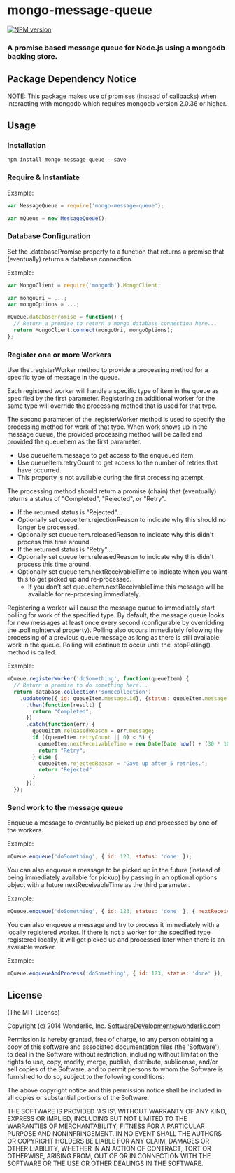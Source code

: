 # mongo-message-queue

[![NPM version](https://badge.fury.io/js/mongo-message-queue.svg)](http://badge.fury.io/js/mongo-message-queue)

### A promise based message queue for Node.js using a mongodb backing store.

## Package Dependency Notice

NOTE:  This package makes use of promises (instead of callbacks) when interacting with mongodb which requires mongodb version 2.0.36 or higher.

## Usage

### Installation

```
npm install mongo-message-queue --save
```

### Require & Instantiate

Example:
```javascript
var MessageQueue = require('mongo-message-queue');

var mQueue = new MessageQueue();
```

### Database Configuration

Set the .databasePromise property to a function that returns a promise that (eventually) returns a database connection.

Example:
```javascript
var MongoClient = require('mongodb').MongoClient;

var mongoUri = ...;
var mongoOptions = ...;

mQueue.databasePromise = function() {
  // Return a promise to return a mongo database connection here...
  return MongoClient.connect(mongoUri, mongoOptions);
};
```

### Register one or more Workers

Use the .registerWorker method to provide a processing method for a specific type of message in the queue.

Each registered worker will handle a specific type of item in the queue as specified by the first parameter.  Registering an additional worker for the same type will override the processing method that is used for that type.

The second parameter of the .registerWorker method is used to specify the processing method for work of that type.  When work shows up in the message queue, the provided processing method will be called and provided the queueItem as the first parameter.
* Use queueItem.message to get access to the enqueued item.
* Use queueItem.retryCount to get access to the number of retries that have occurred.
 * This property is not available during the first processing attempt.

The processing method should return a promise (chain) that (eventually) returns a status of "Completed", "Rejected", or "Retry".
* If the returned status is "Rejected"...
 * Optionally set queueItem.rejectionReason to indicate why this should no longer be processed.
 * Optionally set queueItem.releasedReason to indicate why this didn't process this time around.
* If the returned status is "Retry"...
 * Optionally set queueItem.releasedReason to indicate why this didn't process this time around.
 * Optionally set queueItem.nextReceivableTime to indicate when you want this to get picked up and re-processed.
   * If you don't set queueItem.nextReceivableTime this message will be available for re-procesing immediately.

Registering a worker will cause the message queue to immediately start polling for work of the specified type.  By default, the message queue looks for new messages at least once every second (configurable by overridding the .pollingInterval property).  Polling also occurs immediately following the processing of a previous queue message as long as there is still available work in the queue.  Polling will continue to occur until the .stopPolling() method is called.

Example:
```javascript
mQueue.registerWorker('doSomething', function(queueItem) {
  // Return a promise to do something here...
  return database.collection('somecollection')
    .updateOne({_id: queueItem.message.id}, {status: queueItem.message.status})
      .then(function(result) {
        return "Completed";
      })
      .catch(function(err) {
        queueItem.releasedReason = err.message;
        if ((queueItem.retryCount || 0) < 5) {
          queueItem.nextReceivableTime = new Date(Date.now() + (30 * 1000)); // Retry after 30 seconds...
          return "Retry";
        } else {
          queueItem.rejectedReason = "Gave up after 5 retries.";
          return "Rejected"
        }
      });
  });
```

### Send work to the message queue

Enqueue a message to eventually be picked up and processed by one of the workers.

Example:
```javascript
mQueue.enqueue('doSomething', { id: 123, status: 'done' });
```

You can also enqueue a message to be picked up in the future (instead of being immediately available for pickup) by passing in an optional options object with a future nextReceivableTime as the third parameter.

Example:
```javascript
mQueue.enqueue('doSomething', { id: 123, status: 'done' }, { nextReceivableTime: new Date(Date.now() + (30 * 1000)) });
```

You can also enqueue a message and try to process it immediately with a locally registered worker.  If there is not a worker for the specified type registered locally, it will get picked up and processed later when there is an available worker.

Example:
```javascript
mQueue.enqueueAndProcess('doSomething', { id: 123, status: 'done' });
```

## License

(The MIT License)

Copyright (c) 2014 Wonderlic, Inc. <SoftwareDevelopment@wonderlic.com>

Permission is hereby granted, free of charge, to any person obtaining
a copy of this software and associated documentation files (the
'Software'), to deal in the Software without restriction, including
without limitation the rights to use, copy, modify, merge, publish,
distribute, sublicense, and/or sell copies of the Software, and to
permit persons to whom the Software is furnished to do so, subject to
the following conditions:

The above copyright notice and this permission notice shall be
included in all copies or substantial portions of the Software.

THE SOFTWARE IS PROVIDED 'AS IS', WITHOUT WARRANTY OF ANY KIND,
EXPRESS OR IMPLIED, INCLUDING BUT NOT LIMITED TO THE WARRANTIES OF
MERCHANTABILITY, FITNESS FOR A PARTICULAR PURPOSE AND NONINFRINGEMENT.
IN NO EVENT SHALL THE AUTHORS OR COPYRIGHT HOLDERS BE LIABLE FOR ANY
CLAIM, DAMAGES OR OTHER LIABILITY, WHETHER IN AN ACTION OF CONTRACT,
TORT OR OTHERWISE, ARISING FROM, OUT OF OR IN CONNECTION WITH THE
SOFTWARE OR THE USE OR OTHER DEALINGS IN THE SOFTWARE.
